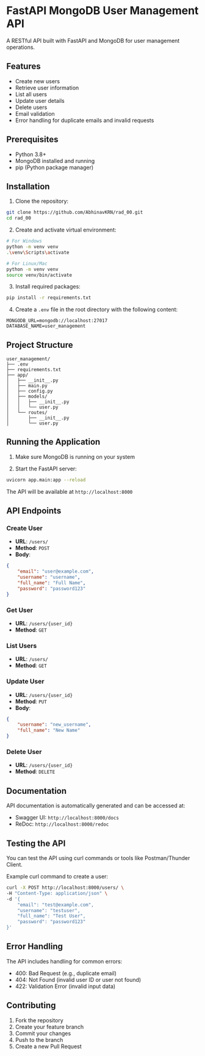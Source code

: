 # FastAPI MongoDB User Management API

A RESTful API built with FastAPI and MongoDB for user management operations.

## Features

- Create new users
- Retrieve user information
- List all users
- Update user details
- Delete users
- Email validation
- Error handling for duplicate emails and invalid requests

## Prerequisites

- Python 3.8+
- MongoDB installed and running
- pip (Python package manager)

## Installation

1. Clone the repository:
```bash
git clone https://github.com/AbhinavKRN/rad_00.git
cd rad_00
```

2. Create and activate virtual environment:
```bash
# For Windows
python -m venv venv
.\venv\Scripts\activate

# For Linux/Mac
python -m venv venv
source venv/bin/activate
```

3. Install required packages:
```bash
pip install -r requirements.txt
```

4. Create a `.env` file in the root directory with the following content:
```env
MONGODB_URL=mongodb://localhost:27017
DATABASE_NAME=user_management
```

## Project Structure

```
user_management/
├── .env
├── requirements.txt
├── app/
│   ├── __init__.py
│   ├── main.py
│   ├── config.py
│   ├── models/
│   │   ├── __init__.py
│   │   └── user.py
│   └── routes/
│       ├── __init__.py
│       └── user.py
```

## Running the Application

1. Make sure MongoDB is running on your system

2. Start the FastAPI server:
```bash
uvicorn app.main:app --reload
```

The API will be available at `http://localhost:8000`

## API Endpoints

### Create User
- **URL**: `/users/`
- **Method**: `POST`
- **Body**:
```json
{
    "email": "user@example.com",
    "username": "username",
    "full_name": "Full Name",
    "password": "password123"
}
```

### Get User
- **URL**: `/users/{user_id}`
- **Method**: `GET`

### List Users
- **URL**: `/users/`
- **Method**: `GET`

### Update User
- **URL**: `/users/{user_id}`
- **Method**: `PUT`
- **Body**:
```json
{
    "username": "new_username",
    "full_name": "New Name"
}
```

### Delete User
- **URL**: `/users/{user_id}`
- **Method**: `DELETE`

## Documentation

API documentation is automatically generated and can be accessed at:
- Swagger UI: `http://localhost:8000/docs`
- ReDoc: `http://localhost:8000/redoc`

## Testing the API

You can test the API using curl commands or tools like Postman/Thunder Client.

Example curl command to create a user:
```bash
curl -X POST http://localhost:8000/users/ \
-H "Content-Type: application/json" \
-d '{
    "email": "test@example.com",
    "username": "testuser",
    "full_name": "Test User",
    "password": "password123"
}'
```

## Error Handling

The API includes handling for common errors:
- 400: Bad Request (e.g., duplicate email)
- 404: Not Found (invalid user ID or user not found)
- 422: Validation Error (invalid input data)

## Contributing

1. Fork the repository
2. Create your feature branch
3. Commit your changes
4. Push to the branch
5. Create a new Pull Request

